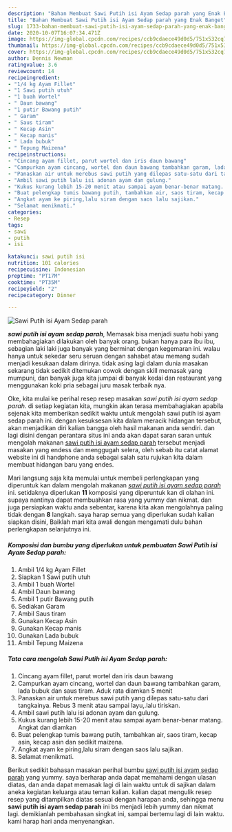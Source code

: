 ```yaml
---
description: "Bahan Membuat Sawi Putih isi Ayam Sedap parah yang Enak Banget"
title: "Bahan Membuat Sawi Putih isi Ayam Sedap parah yang Enak Banget"
slug: 1733-bahan-membuat-sawi-putih-isi-ayam-sedap-parah-yang-enak-banget
date: 2020-10-07T16:07:34.471Z
image: https://img-global.cpcdn.com/recipes/ccb9cdaece49d0d5/751x532cq70/sawi-putih-isi-ayam-sedap-parah-foto-resep-utama.jpg
thumbnail: https://img-global.cpcdn.com/recipes/ccb9cdaece49d0d5/751x532cq70/sawi-putih-isi-ayam-sedap-parah-foto-resep-utama.jpg
cover: https://img-global.cpcdn.com/recipes/ccb9cdaece49d0d5/751x532cq70/sawi-putih-isi-ayam-sedap-parah-foto-resep-utama.jpg
author: Dennis Newman
ratingvalue: 3.6
reviewcount: 14
recipeingredient:
- "1/4 kg Ayam Fillet"
- "1 Sawi putih utuh"
- "1 buah Wortel"
- " Daun bawang"
- "1 putir Bawang putih"
- " Garam"
- " Saus tiram"
- " Kecap Asin"
- " Kecap manis"
- " Lada bubuk"
- " Tepung Maizena"
recipeinstructions:
- "Cincang ayam fillet, parut wortel dan iris daun bawang"
- "Campurkan ayam cincang, wortel dan daun bawang tambahkan garam, lada bubuk dan saus tiram. Aduk rata diamkan 5 menit"
- "Panaskan air untuk merebus sawi putih yang dilepas satu-satu dari tangkainya. Rebus 3 menit atau sampai layu,.lalu tiriskan."
- "Ambil sawi putih lalu isi adonan ayam dan gulung."
- "Kukus kurang lebih 15-20 menit atau sampai ayam benar-benar matang. Angkat dan diamkan"
- "Buat pelengkap tumis bawang putih, tambahkan air, saos tiram, kecap asin, kecap asin dan sedikit maizena."
- "Angkat ayam ke piring,lalu siram dengan saos lalu sajikan."
- "Selamat menikmati."
categories:
- Resep
tags:
- sawi
- putih
- isi

katakunci: sawi putih isi 
nutrition: 101 calories
recipecuisine: Indonesian
preptime: "PT17M"
cooktime: "PT35M"
recipeyield: "2"
recipecategory: Dinner

---
```



![Sawi Putih isi Ayam Sedap parah](https://img-global.cpcdn.com/recipes/ccb9cdaece49d0d5/751x532cq70/sawi-putih-isi-ayam-sedap-parah-foto-resep-utama.jpg)

<b><i>sawi putih isi ayam sedap parah</i></b>, Memasak bisa menjadi suatu hobi yang membahagiakan dilakukan oleh banyak orang. bukan hanya para ibu ibu, sebagian laki laki juga banyak yang berminat dengan kegemaran ini. walau hanya untuk sekedar seru seruan dengan sahabat atau memang sudah menjadi kesukaan dalam dirinya. tidak asing lagi dalam dunia masakan sekarang tidak sedikit ditemukan cowok dengan skill memasak yang mumpuni, dan banyak juga kita jumpai di banyak kedai dan restaurant yang menggunakan koki pria sebagai juru masak terbaik nya.

Oke, kita mulai ke perihal resep resep masakan <i>sawi putih isi ayam sedap parah</i>. di setiap kegiatan kita, mungkin akan terasa membahagiakan apabila sejenak kita memberikan sedikit waktu untuk mengolah sawi putih isi ayam sedap parah ini. dengan kesuksesan kita dalam meracik hidangan tersebut, akan menjadikan diri kalian bangga oleh hasil makanan anda sendiri. dan lagi disini dengan perantara situs ini anda akan dapat saran saran untuk mengolah makanan <u>sawi putih isi ayam sedap parah</u> tersebut menjadi masakan yang endess dan menggugah selera, oleh sebab itu catat alamat website ini di handphone anda sebagai salah satu rujukan kita dalam membuat hidangan baru yang endes.




Mari langsung saja kita memulai untuk membeli perlengkapan yang diperuntuk kan dalam mengolah makanan <u><i>sawi putih isi ayam sedap parah</i></u> ini. setidaknya diperlukan <b>11</b> komposisi yang diperuntuk kan di olahan ini. supaya nantinya dapat membuahkan rasa yang yummy dan nikmat. dan juga persiapkan waktu anda sebentar, karena kita akan mengolahnya paling tidak dengan <b>8</b> langkah. saya harap semua yang diperlukan sudah kalian siapkan disini, Baiklah mari kita awali dengan mengamati dulu bahan perlengkapan selanjutnya ini.

<!--inarticleads1-->

##### Komposisi dan bumbu yang diperlukan untuk pembuatan Sawi Putih isi Ayam Sedap parah:

1. Ambil 1/4 kg Ayam Fillet
1. Siapkan 1 Sawi putih utuh
1. Ambil 1 buah Wortel
1. Ambil  Daun bawang
1. Ambil 1 putir Bawang putih
1. Sediakan  Garam
1. Ambil  Saus tiram
1. Gunakan  Kecap Asin
1. Gunakan  Kecap manis
1. Gunakan  Lada bubuk
1. Ambil  Tepung Maizena




<!--inarticleads2-->

##### Tata cara mengolah Sawi Putih isi Ayam Sedap parah:

1. Cincang ayam fillet, parut wortel dan iris daun bawang
1. Campurkan ayam cincang, wortel dan daun bawang tambahkan garam, lada bubuk dan saus tiram. Aduk rata diamkan 5 menit
1. Panaskan air untuk merebus sawi putih yang dilepas satu-satu dari tangkainya. Rebus 3 menit atau sampai layu,.lalu tiriskan.
1. Ambil sawi putih lalu isi adonan ayam dan gulung.
1. Kukus kurang lebih 15-20 menit atau sampai ayam benar-benar matang. Angkat dan diamkan
1. Buat pelengkap tumis bawang putih, tambahkan air, saos tiram, kecap asin, kecap asin dan sedikit maizena.
1. Angkat ayam ke piring,lalu siram dengan saos lalu sajikan.
1. Selamat menikmati.




Berikut sedikit bahasan masakan perihal bumbu <u>sawi putih isi ayam sedap parah</u> yang yummy. saya berharap anda dapat memahami dengan ulasan diatas, dan anda dapat memasak lagi di lain waktu untuk di sajikan dalam aneka kegiatan keluarga atau teman kalian. kalian dapat mengulik resep resep yang ditampilkan diatas sesuai dengan harapan anda, sehingga menu <b>sawi putih isi ayam sedap parah</b> ini bs menjadi lebih yummy dan nikmat lagi. demikianlah pembahasan singkat ini, sampai bertemu lagi di lain waktu. kami harap hari anda menyenangkan.
